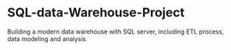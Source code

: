 # SQL-data-Warehouse-Project
Building a modern data warehouse with SQL server, including ETL process, data modeling and analysis 
